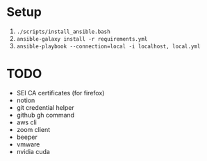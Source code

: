 # Setup

1. `./scripts/install_ansible.bash`
2. `ansible-galaxy install -r requirements.yml`
3. `ansible-playbook --connection=local -i localhost, local.yml`

# TODO

* SEI CA certificates (for firefox)
* notion
* git credential helper
* github gh command
* aws cli
* zoom client
* beeper
* vmware
* nvidia cuda